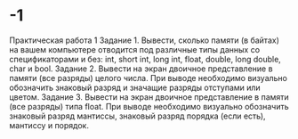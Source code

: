 # -1
Практическая работа 1
Задание 1.
 Вывести, сколько памяти (в байтах) на вашем компьютере отводится под различные типы данных со спецификаторами и без: int, short int, long int, float, double, long double, char и bool.
Задание 2.
 Вывести на экран двоичное представление в памяти (все разряды) целого числа. При выводе необходимо визуально обозначить знаковый разряд и значащие разряды отступами или цветом.
Задание 3.
Вывести на экран двоичное представление в памяти (все разряды) типа float. При выводе необходимо визуально обозначить знаковый разряд мантиссы, знаковый разряд порядка (если есть), мантиссу и порядок.

